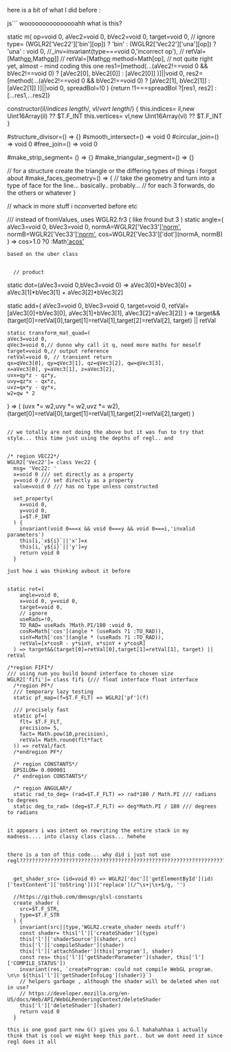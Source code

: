 here is a bit of what I did before :

js```
wooooooooooooooahh what is this?

  static m(
    op=void 0,
    aVec2=void 0,
    bVec2=void 0,
    target=void 0,
    // ignore
    type=
      (WGLR2['Vec22']['bin'][op])
        ? 'bin'
        : (WGLR2['Vec22']['una'][op])
        ? 'una'
        : void 0,
    //_inv=invariant(type===void 0,'incorrect op'),
    // retVal=[Math[op](aVec2[0]),Math[op](aVec2[1])]]
    // retVal=[Math[op](aVec2[1],aVec2[0])
    method=Math[op],
    // not quite right yet, almost - mind coding this one
    res1=[method(...(aVec2!==void 0 && bVec2!==void 0)
      ? [aVec2[0], bVec2[0]]
      : [aVec2[0]]
    )]||void 0,
    res2=[method(...(aVec2!==void 0 && bVec2!==void 0)
      ? [aVec2[1], bVec2[1]]
      : [aVec2[1]]
    )]||void 0,
    spreadBol=!0
  ) {return !1===spreadBol 
    ?[res1, res2] 
    :[...res1,...res2]}

  constructor(il/*indices length*/, vl/*vert length*/) {
    this.indices=  il,new Uint16Array(il) ?? $T.F_INT
    this.vertices= vl,new Uint16Array(vl) ?? $T.F_INT
  }

#structure_divisor=() => {}
  #smooth_intersect=() => void 0
  #circular_join=() => void 0
  #free_join=() =>  void 0


  #make_strip_segment= () => {}
  #make_triangular_segment=() => {}
  
  // for a structure create the triangle or the differing types of things i forgot about
  #make_faces_geometry=() => {
    // take the geometry and turn into a type of face for the line... basically.. probably... 
    // for each 3 forwards, do the others or whatever
  }

  // whack in more stuff i nconverted before etc

  /// instead of fromValues, uses WGLR2.fr3 ( like fround but 3 )
  static angle=(
    aVec3=void 0,
    bVec3=void 0,
    normA=WGLR2['Vec33']['norm'](WGLR2['fr3'](aVec3)),
    normB=WGLR2['Vec33']['norm'](WGLR2['fr3'](aVec3)),
    cos=WGLR2['Vec33']['dot'](normA, normB)
  ) => cos>1.0 
    ?0 
    :Math['acos'](cos)

    based on the uber class


      // product    
  static dot=(aVec3=void 0,bVec3=void 0) => aVec3[0]*bVec3[0] + aVec3[1]*bVec3[1] + aVec3[2]*bVec3[2]

   static add=(
    aVec3=void 0,
    bVec3=void 0,
    target=void 0,
    retVal=[aVec3[0]+bVec3[0], aVec3[1]+bVec3[1], aVec3[2]+aVec3[2]]
  ) => target&&(target[0]=retVal[0],target[1]=retVal[1],target[2]=retVal[2], target) || retVal

    static transform_mat_quad=(
    aVec3=void 0,
    qVec3=void 0,// dunno why call it q, need more maths for meself
    target=void 0,// output reference
    retVal=void 0, // transient return
    qx=qVec3[0], qy=qVec3[1], qz=qVec3[2], qw=qVec3[3],
    x=aVec3[0], y=aVec3[1], z=aVec3[2], 
    uvx=qy*z - qz*y,
    uvy=qz*x - qx*z, 
    uvz=qx*y - qy*x,
    w2=qw * 2
  ) => (
    (uvx *= w2,uvy *= w2,uvz *= w2),
    (target[0]=retVal[0],target[1]=retVal[1],target[2]=retVal[2],target)
  )
```

// we totally are not doing the above but it was fun to try that style... this time just using the depths of regl.. and


/* region VEC22*/
WGLR2['Vec22']= class Vec22 {
  msg= 'Vec22: '
  x=void 0 /// set directly as a property
  y=void 0 /// set directly as a property
  value=void 0 /// has no type unless constructed

  set_property(
    x=void 0,
    y=void 0,
    i=$T.F_INT
  ) {
    invariant(void 0===x && void 0===y && void 0===i,'invalid parameters')
    this[i,`x${i}`||'x']=x
    this[i,`y${i}`||'y']=y
    return void 0
  }

just how i was thinking avbout it before


static rot=(
    angle=void 0, 
    x=void 0, y=void 0,
    target=void 0,
    // ignore
    useRads=!0,
    TO_RAD= useRads ?Math.PI/180 :void 0,
    cosR=Math['cos'](angle * (useRads ?1 :TO_RAD)), 
    sinY=Math['cos'](angle * (useRads ?1 :TO_RAD)),
    retVal=[x*cosR - y*sinY, x*sinY + y*cosR]
  ) => target&&(target[0]=retVal[0],target[1]=retVal[1], target) || retVal

/*region FIFI*/
/// using num you build bound interface to chosen size
WGLR2['fifi']= class fifi {/// float interface float interface
  /*region PF*/
  /// temporary lazy testing
  static pf_map=(f=$T.F_FLT) => WGLR2['pf'](f)
  
  /// precisely fast
  static pf=(
    flt= $T.F_FLT,
    precision= 5,
    fact= Math.pow(10,precision),
    retVal= Math.round(flt*fact
  )) => retVal/fact
  /*endregion PF*/

  /* region CONSTANTS*/
  EPSILON= 0.000001
  /* endregion CONSTANTS*/
  
  /* region ANGULAR*/
  static rad_to_deg= (rad=$T.F_FLT) => rad*180 / Math.PI /// radians to degrees
  static deg_to_rad= (deg=$T.F_FLT) => deg*Math.PI / 180 /// degrees to radians


it appears i was intent on rewriting the entire stack in my madness.... into classy class class... hehehe


there is a ton of this code... why did i just not use regl???????????????????????????????????????????????????????????????????????????????????????????????????????????????????????????


  get_shader_src= (id=void 0) => WGLR2['doc']['getElementById'](id)['textContent']['toString']()['replace'](/^\s+|\s+$/g, '')

  //https://github.com/dmnsgn/glsl-constants
  create_shader (
    src=$T.F_STR, 
    type=$T.F_STR
  ) {
    invariant(src||type,'WGLR2.create_shader needs stuff')
    const shader= this['l']['createShader'](type)
    this['l']['shaderSource'](shader, src)
    this['l']['compileShader'](shader)
    this['l']['attachShader'](this['program'], shader)
    const res= this['l']['getShaderParameter'](shader, this['l']['COMPILE_STATUS'])
    invariant(res, `createProgram: could not compile WebGL program. \n\n ${this['l']['getShaderInfoLog'](shader)}`)
    // helpers garbage , although the shader will be deleted when not in use?
    // https://developer.mozilla.org/en-US/docs/Web/API/WebGLRenderingContext/deleteShader
    this['l']['deleteShader'](shader)
    return void 0
  }

this is one good part new G() gives you G.l hahahahhaa i actually think that is cool we might keep this part.. but we dont need it since regl does it all 

